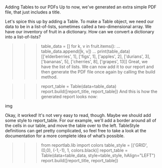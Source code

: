 Adding Tables to our PDFs
Up to now, we've generated an extra simple PDF file, that just includes a title.

Let's spice this up by adding a Table. To make a Table object, we need our data to be in a list-of-lists, sometimes called a two-dimensional array. We have our inventory of fruit in a dictionary. How can we convert a dictionary into a list-of-lists?

>>> table_data = []
>>> for k, v in fruit.items():
...   table_data.append([k, v])
...
>>> print(table_data)
[['elderberries', 1], ['figs', 1], ['apples', 2], ['durians', 3], ['bananas', 5], ['cherries', 8], ['grapes', 13]]
Great, we have the list of lists. We can now add it to our report and then generate the PDF file once again by calling the build method.

>>> report_table = Table(data=table_data)
>>> report.build([report_title, report_table])
And this is how the generated report looks now:

img

Okay, it worked! It's not very easy to read, though. Maybe we should add some style to report_table. For our example, we'll add a border around all of the cells in our table, and move the table over to the left. TableStyle definitions can get pretty complicated, so feel free to take a look at the documentation for a more complete idea of what’s possible.

>>> from reportlab.lib import colors
>>> table_style = [('GRID', (0,0), (-1,-1), 1, colors.black)]
>>> report_table = Table(data=table_data, style=table_style, hAlign="LEFT")
>>> report.build([report_title, report_table])